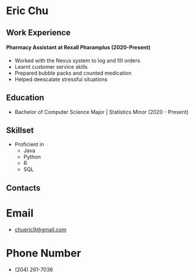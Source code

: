 # Eric Chu
## Work Experience

#### Pharmacy Assistant at Rexall Pharamplus (2020-Present)
* Worked with the Nexus system to log and fill orders
* Learnt customer service skills
* Prepared bubble packs and counted medication
* Helped deescalate stressful situations

## Education
* Bachelor of Computer Science Major | Statistics Minor (2020 - Present)

## Skillset
* Proficient in
    * Java
    * Python
    * R
    * SQL
 
## Contacts
# Email
* chueric9@gmail.com
# Phone Number
* (204) 261-7036


